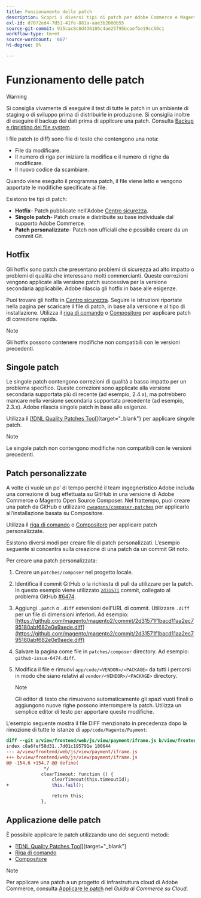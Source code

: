 ```yaml
---
title: Funzionamento delle patch
description: Scopri i diversi tipi di patch per Adobe Commerce e Magento Open Source e come funzionano.
exl-id: d7072ed4-7d51-41fe-881a-aae3b2000b55
source-git-commit: 915cac8c8d436105c4ae25f95bcaefbe19cc50c1
workflow-type: tm+mt
source-wordcount: '607'
ht-degree: 0%

---
```


# Funzionamento delle patch

>[!WARNING]
>
>Si consiglia vivamente di eseguire il test di tutte le patch in un ambiente di staging o di sviluppo prima di distribuirle in produzione. Si consiglia inoltre di eseguire il backup dei dati prima di applicare una patch. Consulta [Backup e ripristino del file system](../../installation/tutorials/backup.md).

I file patch (o diff) sono file di testo che contengono una nota:

- File da modificare.
- Il numero di riga per iniziare la modifica e il numero di righe da modificare.
- Il nuovo codice da scambiare.

Quando viene eseguito il programma patch, il file viene letto e vengono apportate le modifiche specificate ai file.

Esistono tre tipi di patch:

- **Hotfix**- Patch pubblicate nell&#39;Adobe [Centro sicurezza](https://magento.com/security/patches).
- **Singole patch**- Patch create e distribuite su base individuale dal supporto Adobe Commerce.
- **Patch personalizzate**- Patch non ufficiali che è possibile creare da un commit Git.

## Hotfix

Gli hotfix sono patch che presentano problemi di sicurezza ad alto impatto o problemi di qualità che interessano molti commercianti. Queste correzioni vengono applicate alla versione patch successiva per la versione secondaria applicabile. Adobe rilascia gli hotfix in base alle esigenze.

Puoi trovare gli hotfix in [Centro sicurezza](https://magento.com/security/patches). Seguire le istruzioni riportate nella pagina per scaricare il file di patch, in base alla versione e al tipo di installazione. Utilizza il [riga di comando](../patches/apply.md#) o [Compositore](../patches/apply.md) per applicare patch di correzione rapida.

>[!NOTE]
>
>Gli hotfix possono contenere modifiche non compatibili con le versioni precedenti.

## Singole patch

Le singole patch contengono correzioni di qualità a basso impatto per un problema specifico. Queste correzioni sono applicate alla versione secondaria supportata più di recente (ad esempio, 2.4.x), ma potrebbero mancare nella versione secondaria supportata precedente (ad esempio, 2.3.x). Adobe rilascia singole patch in base alle esigenze.

Utilizza il [[!DNL Quality Patches Tool]](https://experienceleague.adobe.com/tools/commerce-quality-patches/index.html){target="_blank"} per applicare singole patch.

>[!NOTE]
>
>Le singole patch non contengono modifiche non compatibili con le versioni precedenti.

## Patch personalizzate

A volte ci vuole un po’ di tempo perché il team ingegneristico Adobe includa una correzione di bug effettuata su GitHub in una versione di Adobe Commerce o Magento Open Source Composer. Nel frattempo, puoi creare una patch da GitHub e utilizzare [`cweagans/composer-patches`](https://github.com/cweagans/composer-patches/) per applicarlo all’installazione basata su Compositore.

Utilizza il [riga di comando](apply.md#command-line) o [Compositore](apply.md#composer) per applicare patch personalizzate.

Esistono diversi modi per creare file di patch personalizzati. L’esempio seguente si concentra sulla creazione di una patch da un commit Git noto.

Per creare una patch personalizzata:

1. Creare un `patches/composer` nel progetto locale.
1. Identifica il commit GitHub o la richiesta di pull da utilizzare per la patch. In questo esempio viene utilizzato [`2d31571`](https://github.com/magento/magento2/commit/2d31571f1bacd11aa2ec795180abf682e0e9aede) commit, collegato al problema GitHub [#6474](https://github.com/magento/magento2/issues/6474).
1. Aggiungi `.patch` o `.diff` estensioni dell&#39;URL di commit. Utilizzare `.diff` per un file di dimensioni inferiori. Ad esempio: [https://github.com/magento/magento2/commit/2d31571f1bacd11aa2ec795180abf682e0e9aede.diff](https://github.com/magento/magento2/commit/2d31571f1bacd11aa2ec795180abf682e0e9aede.diff)
1. Salvare la pagina come file in `patches/composer` directory. Ad esempio: `github-issue-6474.diff`.
1. Modifica il file e rimuovi `app/code/<VENDOR>/<PACKAGE>` da tutti i percorsi in modo che siano relativi al `vendor/<VENDOR>/<PACKAGE>` directory.

   >[!NOTE]
   >
   >Gli editor di testo che rimuovono automaticamente gli spazi vuoti finali o aggiungono nuove righe possono interrompere la patch. Utilizza un semplice editor di testo per apportare queste modifiche.

L’esempio seguente mostra il file DIFF menzionato in precedenza dopo la rimozione di tutte le istanze di `app/code/Magento/Payment`:

```diff
diff --git a/view/frontend/web/js/view/payment/iframe.js b/view/frontend/web/js/view/payment/iframe.js
index c8a6fef58d31..7d01c195791e 100644
--- a/view/frontend/web/js/view/payment/iframe.js
+++ b/view/frontend/web/js/view/payment/iframe.js
@@ -154,6 +154,7 @@ define(
              */
             clearTimeout: function () {
                 clearTimeout(this.timeoutId);
+                this.fail();

                 return this;
             },
```

## Applicazione delle patch

È possibile applicare le patch utilizzando uno dei seguenti metodi:

- [[!DNL Quality Patches Tool]](https://experienceleague.adobe.com/tools/commerce-quality-patches/index.html){target="_blank"}
- [Riga di comando](/help/upgrade/patches/apply.md#command-line)
- [Compositore](/help/upgrade/patches/apply.md#composer)

>[!NOTE]
>
>Per applicare una patch a un progetto di infrastruttura cloud di Adobe Commerce, consulta [Applicare le patch](https://experienceleague.adobe.com/docs/commerce-cloud-service/user-guide/develop/upgrade/apply-patches.html) nel _Guida di Commerce su Cloud_.
